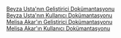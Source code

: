 [Beyza Usta'nın Geliştirici Dokümantasyonu](https://app.gitbook.com/invite/0nNe4flfDbAqvrnnExiy/YLbHHnhBXOTV3bGVXjPD)<br/>
[Beyza Usta'nın Kullanıcı Dokümantasyonu](https://app.gitbook.com/invite/0nNe4flfDbAqvrnnExiy/Y4uriNsk02veOIgJWWeA)<br/>
[Melisa Akar'ın Geliştirici Dokümantasyonu](https://app.gitbook.com/invite/AneRPUYgZcz3zcZ1JjBZ/HIAI1jc822DZxWIUXHRA)<br/>
[Melisa Akar'ın Kullanıcı Dokümantasyonu](https://app.gitbook.com/invite/AneRPUYgZcz3zcZ1JjBZ/ZzIOELbglZ1N5k0ocfYt)<br/>
